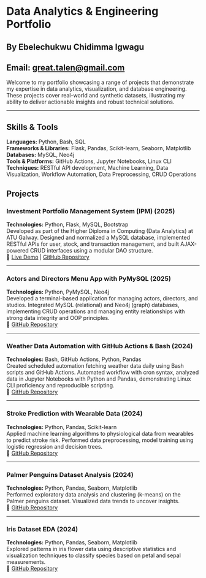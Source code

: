# Data Analytics & Engineering Portfolio
## By Ebelechukwu Chidimma Igwagu
## Email: great.talen@gmail.com

Welcome to my portfolio showcasing a range of projects that demonstrate my expertise in data analytics, visualization, and database engineering. These projects cover real-world and synthetic datasets, illustrating my ability to deliver actionable insights and robust technical solutions.

---
## Skills & Tools

**Languages:** Python, Bash, SQL  
**Frameworks & Libraries:** Flask, Pandas, Scikit-learn, Seaborn, Matplotlib  
**Databases:** MySQL, Neo4j  
**Tools & Platforms:** GitHub Actions, Jupyter Notebooks, Linux CLI 
**Techniques:** RESTful API development, Machine Learning, Data Visualization, Workflow Automation, Data Preprocessing, CRUD Operations  


## Projects

### Investment Portfolio Management System (IPM) (2025)  
**Technologies:** Python, Flask, MySQL, Bootstrap  
Developed as part of the Higher Diploma in Computing (Data Analytics) at ATU Galway. Designed and normalized a MySQL database, implemented RESTful APIs for user, stock, and transaction management, and built AJAX-powered CRUD interfaces using a modular DAO structure.  
🔗 [Live Demo](https://gtalen.pythonanywhere.com/user) | [GitHub Repository](https://github.com/Gtalen/IPM_web_application_WSAA-coursework.git)  

---

### Actors and Directors Menu App with PyMySQL (2025)  
**Technologies:** Python, PyMySQL, Neo4j  
Developed a terminal-based application for managing actors, directors, and studios. Integrated MySQL (relational) and Neo4j (graph) databases, implementing CRUD operations and managing entity relationships with strong data integrity and OOP principles.  
🔗 [GitHub Repository](https://github.com/Gtalen/actors_app_menu_design.git)  

---

### Weather Data Automation with GitHub Actions & Bash (2024)  
**Technologies:** Bash, GitHub Actions, Python, Pandas  
Created scheduled automation fetching  weather data daily using Bash scripts and GitHub Actions. Automated workflow with cron syntax, analyzed data in Jupyter Notebooks with Python and Pandas, demonstrating Linux CLI proficiency and reproducible scripting.  
🔗 [GitHub Repository](https://github.com/Gtalen/weather_data_automation_computer_infrastructure.git)  

---

### Stroke Prediction with Wearable Data (2024)  
**Technologies:** Python, Pandas, Scikit-learn  
Applied machine learning algorithms to physiological data from wearables to predict stroke risk. Performed data preprocessing, model training using logistic regression and decision trees.  
🔗 [GitHub Repository](https://github.com/Gtalen/stroke_prediction_PFDA.git)  

---

### Palmer Penguins Dataset Analysis (2024)  
**Technologies:** Python, Pandas, Seaborn, Matplotlib  
Performed exploratory data analysis and clustering (k-means) on the Palmer penguins dataset. Visualized data trends to uncover insights.  
🔗 [GitHub Repository](https://github.com/Gtalen/palmer_penguins_eda_data_analytics.git)  

---

### Iris Dataset EDA (2024)  
**Technologies:** Python, Pandas, Seaborn, Matplotlib  
Explored patterns in iris flower data using descriptive statistics and visualization techniques to classify species based on petal and sepal measurements.  
🔗 [GitHub Repository](https://github.com/Gtalen/iris_dataset_eda_pands_project.git)  
